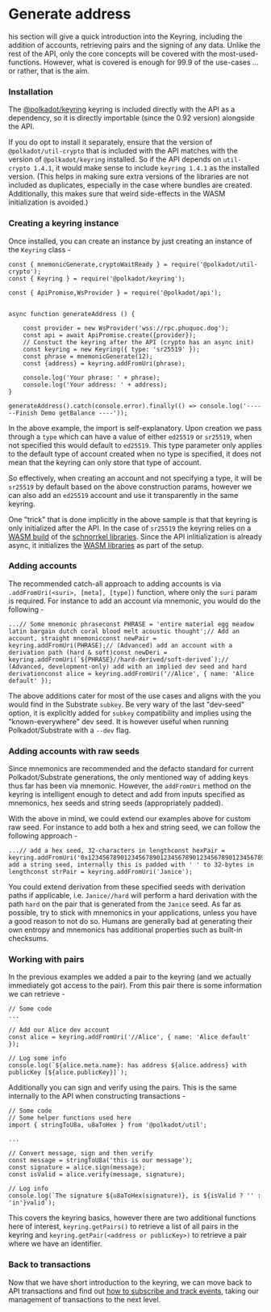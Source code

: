 # Generate address

his section will give a quick introduction into the Keyring, including the addition of accounts, retrieving pairs and the signing of any data. Unlike the rest of the API, only the core concepts will be covered with the most-used-functions. However, what is covered is enough for 99.9 of the use-cases ... or rather, that is the aim.

### Installation[​](https://polkadot.js.org/docs/api/start/keyring#installation) <a href="installation" id="installation"></a>

The [@polkadot/keyring](https://github.com/polkadot-js/common/tree/master/packages/keyring) keyring is included directly with the API as a dependency, so it is directly importable (since the 0.92 version) alongside the API.

If you do opt to install it separately, ensure that the version of `@polkadot/util-crypto` that is included with the API matches with the version of `@polkadot/keyring` installed. So if the API depends on `util-crypto 1.4.1`, it would make sense to include `keyring 1.4.1` as the installed version. (This helps in making sure extra versions of the libraries are not included as duplicates, especially in the case where bundles are created. Additionally, this makes sure that weird side-effects in the WASM initialization is avoided.)

### Creating a keyring instance[​](https://polkadot.js.org/docs/api/start/keyring#creating-a-keyring-instance) <a href="creating-a-keyring-instance" id="creating-a-keyring-instance"></a>

Once installed, you can create an instance by just creating an instance of the `Keyring` class -

```
const { mnemonicGenerate,cryptoWaitReady } = require('@polkadot/util-crypto');
const { Keyring } = require('@polkadot/keyring');

const { ApiPromise,WsProvider } = require('@polkadot/api');


async function generateAddress () {

    const provider = new WsProvider('wss://rpc.phuquoc.dog');
    const api = await ApiPromise.create({provider});
    // Constuct the keyring after the API (crypto has an async init)
    const keyring = new Keyring({ type: 'sr25519' });
    const phrase = mnemonicGenerate(12);
    const {address} = keyring.addFromUri(phrase);

    console.log('Your phrase: ' + phrase);
    console.log('Your address: ' + address);
}

generateAddress().catch(console.error).finally(() => console.log('------Finish Demo getBalance ----'));
```

In the above example, the import is self-explanatory. Upon creation we pass through a `type` which can have a value of either `ed25519` or `sr25519`, when not specified this would default to `ed25519`. This type parameter only applies to the default type of account created when no type is specified, it does not mean that the keyring can only store that type of account.

So effectively, when creating an account and not specifying a type, it will be `sr25519` by default based on the above construction params, however we can also add an `ed25519` account and use it transparently in the same keyring.

One "trick" that is done implicitly in the above sample is that that keyring is only initialized after the API. In the case of `sr25519` the keyring relies on a [WASM build](https://github.com/polkadot-js/wasm) of the [schnorrkel libraries](https://github.com/w3f/schnorrkel). Since the API inlitialization is already async, it initializes the [WASM libraries](https://polkadot.js.org/docs/util-crypto/FAQ#i-am-having-trouble-initializing-the-wasm-interface) as part of the setup.

### Adding accounts[​](https://polkadot.js.org/docs/api/start/keyring#adding-accounts) <a href="adding-accounts" id="adding-accounts"></a>

The recommended catch-all approach to adding accounts is via `.addFromUri(<suri>, [meta], [type])` function, where only the `suri` param is required. For instance to add an account via mnemonic, you would do the following -

```
...// Some mnemonic phraseconst PHRASE = 'entire material egg meadow latin bargain dutch coral blood melt acoustic thought';// Add an account, straight mnemonicconst newPair = keyring.addFromUri(PHRASE);// (Advanced) add an account with a derivation path (hard & soft)const newDeri = keyring.addFromUri(`${PHRASE}//hard-derived/soft-derived`);// (Advanced, development-only) add with an implied dev seed and hard derivationconst alice = keyring.addFromUri('//Alice', { name: 'Alice default' });
```

The above additions cater for most of the use cases and aligns with the you would find in the Substrate `subkey`. Be very wary of the last "dev-seed" option, it is explicitly added for `subkey` compatibility and implies using the "known-everywhere" dev seed. It is however useful when running Polkadot/Substrate with a `--dev` flag.

### Adding accounts with raw seeds[​](https://polkadot.js.org/docs/api/start/keyring#adding-accounts-with-raw-seeds) <a href="adding-accounts-with-raw-seeds" id="adding-accounts-with-raw-seeds"></a>

Since mnemonics are recommended and the defacto standard for current Polkadot/Substrate generations, the only mentioned way of adding keys thus far has been via mnemonic. However, the `addFromUri` method on the keyring is intelligent enough to detect and add from inputs specified as mnemonics, hex seeds and string seeds (appropriately padded).

With the above in mind, we could extend our examples above for custom raw seed. For instance to add both a hex and string seed, we can follow the following approach -

```
...// add a hex seed, 32-characters in lengthconst hexPair = keyring.addFromUri('0x1234567890123456789012345678901234567890123456789012345678901234');// add a string seed, internally this is padded with ' ' to 32-bytes in lengthconst strPair = keyring.addFromUri('Janice');
```

You could extend derivation from these specified seeds with derivation paths if applicable, i.e. `Janice//hard` will perform a hard derivation with the path `hard` on the pair that is generated from the `Janice` seed. As far as possible, try to stick with mnemonics in your applications, unless you have a good reason to not do so. Humans are generally bad at generating their own entropy and mnemonics has additional properties such as built-in checksums.

### Working with pairs[​](https://polkadot.js.org/docs/api/start/keyring#working-with-pairs) <a href="working-with-pairs" id="working-with-pairs"></a>

In the previous examples we added a pair to the keyring (and we actually immediately got access to the pair). From this pair there is some information we can retrieve -

```
// Some code
...

// Add our Alice dev account
const alice = keyring.addFromUri('//Alice', { name: 'Alice default' });

// Log some info
console.log(`${alice.meta.name}: has address ${alice.address} with publicKey [${alice.publicKey}]`);
```

Additionally you can sign and verify using the pairs. This is the same internally to the API when constructing transactions -

```
// Some code
// Some helper functions used here
import { stringToU8a, u8aToHex } from '@polkadot/util';

...

// Convert message, sign and then verify
const message = stringToU8a('this is our message');
const signature = alice.sign(message);
const isValid = alice.verify(message, signature);

// Log info
console.log(`The signature ${u8aToHex(signature)}, is ${isValid ? '' : 'in'}valid`);

```

This covers the keyring basics, however there are two additional functions here of interest, `keyring.getPairs()` to retrieve a list of all pairs in the keyring and `keyring.getPair(<address or publicKey>)` to retrieve a pair where we have an identifier.

### Back to transactions[​](https://polkadot.js.org/docs/api/start/keyring#back-to-transactions) <a href="back-to-transactions" id="back-to-transactions"></a>

Now that we have short introduction to the keyring, we can move back to API transactions and find out [how to subscribe and track events](https://polkadot.js.org/docs/api/start/api.tx.subs), taking our management of transactions to the next level.
